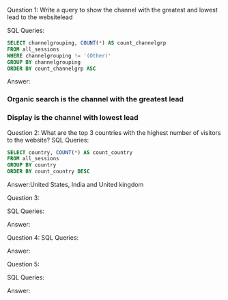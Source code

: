 Question 1: Write a query to show the channel with the greatest and lowest lead to the websitelead 

SQL Queries:
```sql
SELECT channelgrouping, COUNT(*) AS count_channelgrp
FROM all_sessions
WHERE channelgrouping != '(Other)'
GROUP BY channelgrouping
ORDER BY count_channelgrp ASC
```
Answer: 
### Organic search is the channel with the greatest lead
### Display is the channel with lowest lead

Question 2: What are the top 3 countries with the highest number of visitors to the website?
SQL Queries:
```sql
SELECT country, COUNT(*) AS count_country
FROM all_sessions
GROUP BY country
ORDER BY count_country DESC
```
Answer:United States, India and United kingdom

Question 3:

SQL Queries:


Answer: 


Question 4: 
SQL Queries:

Answer: 



Question 5: 

SQL Queries:

Answer:

